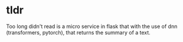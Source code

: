 # tldr
Too long didn't read is a micro service in flask that with the use of dnn (transformers, pytorch), that returns the summary of a text. 
